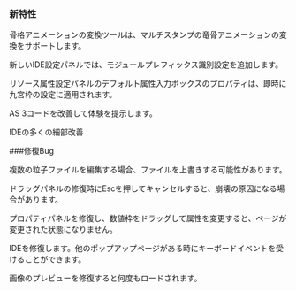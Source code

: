 ### 新特性

骨格アニメーションの変換ツールは、マルチスタンプの竜骨アニメーションの変換をサポートします。

新しいIDE設定パネルでは、モジュールプレフィックス識別設定を追加します。

リソース属性設定パネルのデフォルト属性入力ボックスのプロパティは、即時に九宮枠の設定に適用されます。

AS 3コードを改善して体験を提示します。

IDEの多くの細部改善




###修復Bug

複数の粒子ファイルを編集する場合、ファイルを上書きする可能性があります。

ドラッグパネルの修復時にEscを押してキャンセルすると、崩壊の原因になる場合があります。

プロパティパネルを修復し、数値枠をドラッグして属性を変更すると、ページが変更された状態になりません。

IDEを修復します。他のポップアップページがある時にキーボードイベントを受けることができます。

画像のプレビューを修復すると何度もロードされます。


